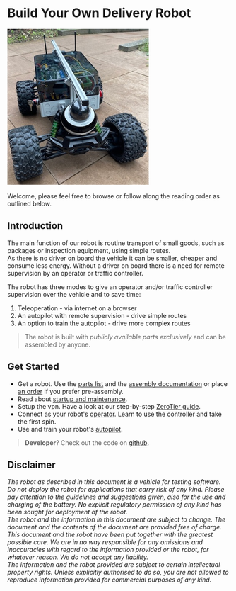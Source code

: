 # Build Your Own Delivery Robot

![](img/autopilot/rover_front.jpg)

Welcome, please feel free to browse or follow along the reading order as outlined below.

## Introduction

The main function of our robot is routine transport of small goods, such as packages or inspection equipment, using simple routes.  
As there is no driver on board the vehicle it can be smaller, cheaper and consume less energy. 
Without a driver on board there is a need for remote supervision by an operator or traffic controller.   

The robot has three modes to give an operator and/or traffic controller supervision over the vehicle and to save time:  

1. Teleoperation - via internet on a browser  
1. An autopilot with remote supervision - drive simple routes  
1. An option to train the autopilot - drive more complex routes    

> The robot is built with *publicly available parts exclusively* and can be assembled by anyone.

## Get Started
* Get a robot. Use the [parts list](mwlc_kit.md) and the [assembly documentation](mwlc_assembly.md) or place [an order](mwlc_order.md) if you prefer pre-assembly.
* Read about [startup and maintenance](startup_manual.md).
* Setup the vpn. Have a look at our step-by-step [ZeroTier guide](zerotier_manual.md). 
* Connect as your robot's [operator](operator_manual.md). Learn to use the controller and take the first spin.
* Use and train your robot's [autopilot](autopilot_manual.md). 

> **Developer**? Check out the code on [github](https://github.com/cadenai/byodr).


## Disclaimer
*The robot as described in this document is a vehicle for testing software. Do not deploy the robot for applications that carry risk of 
any kind. Please pay attention to the guidelines and suggestions given, also for the use and charging of the battery. 
No explicit regulatory permission of any kind has been sought for deployment of the robot.  
The robot and the information in this document are subject to change. The document and the contents of the document are provided free 
of charge.  
This document and the robot have been put together with the greatest possible care. We are in no way responsible for any omissions 
and inaccuracies with regard to the information provided or the robot, for whatever reason. We do not accept any liability.  
The information and the robot provided are subject to certain intellectual property rights. Unless explicitly authorised to do so, 
you are not allowed to reproduce information provided for commercial purposes of any kind.*